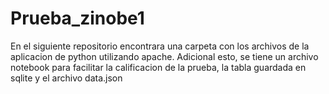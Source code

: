 # Prueba_zinobe1
En el siguiente repositorio encontrara una carpeta con los archivos de la aplicacion de python utilizando apache. Adicional esto, se tiene un archivo notebook para facilitar la calificacion de la prueba, la tabla guardada en sqlite y el archivo data.json 

